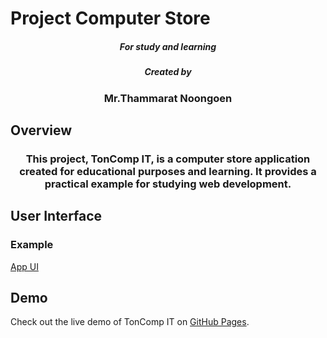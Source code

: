 # Project Computer Store
<h5 align="center">For study and learning</h5>

<h5 align="center">Created by</h5>
<h3 align="center">Mr.Thammarat Noongoen</h3>

## Overview
<h3 align="center">This project, TonComp IT, is a computer store application created for educational purposes and learning. It provides a practical example for studying web development.
</h3>

## User Interface 
### Example 
[App UI](/ton_comp.png)

## Demo
Check out the live demo of TonComp IT on [GitHub Pages](https://tonzm.github.io/TONCOMP_IT/).


 
